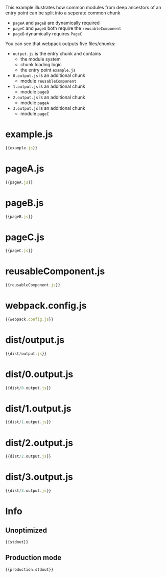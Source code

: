 This example illustrates how common modules from deep ancestors of an entry point can be split into a seperate common chunk

* `pageA` and `pageB` are dynamically required
* `pageC` and `pageA` both require the `reusableComponent`
* `pageB` dynamically requires `PageC`

You can see that webpack outputs five files/chunks:

* `output.js` is the entry chunk and contains
  * the module system
  * chunk loading logic
  * the entry point `example.js`
* `0.output.js` is an additional chunk
  * module `reusableComponent`
* `1.output.js` is an additional chunk
  * module `pageB`
* `2.output.js` is an additional chunk
  * module `pageA`
* `3.output.js` is an additional chunk
  * module `pageC`


# example.js

``` javascript
{{example.js}}
```

# pageA.js

``` javascript
{{pageA.js}}
```

# pageB.js

``` javascript
{{pageB.js}}
```

# pageC.js

``` javascript
{{pageC.js}}
```

# reusableComponent.js

``` javascript
{{reusableComponent.js}}
```

# webpack.config.js

``` javascript
{{webpack.config.js}}
```

# dist/output.js

``` javascript
{{dist/output.js}}
```

# dist/0.output.js

``` javascript
{{dist/0.output.js}}
```

# dist/1.output.js

``` javascript
{{dist/1.output.js}}
```

# dist/2.output.js

``` javascript
{{dist/2.output.js}}
```

# dist/3.output.js

``` javascript
{{dist/3.output.js}}
```

# Info

## Unoptimized

```
{{stdout}}
```

## Production mode

```
{{production:stdout}}
```
